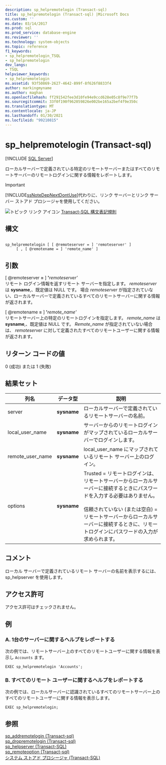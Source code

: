 ```yaml
---
description: sp_helpremotelogin (Transact-sql)
title: sp_helpremotelogin (Transact-sql) |Microsoft Docs
ms.custom: ''
ms.date: 03/14/2017
ms.prod: sql
ms.prod_service: database-engine
ms.reviewer: ''
ms.technology: system-objects
ms.topic: reference
f1_keywords:
- sp_helpremotelogin_TSQL
- sp_helpremotelogin
dev_langs:
- TSQL
helpviewer_keywords:
- sp_helpremotelogin
ms.assetid: 93f50869-2627-4642-899f-8f626f8833f4
author: markingmyname
ms.author: maghan
ms.openlocfilehash: ff291542fee3d10fe94e9ccd628e05c8f9e77f7b
ms.sourcegitcommit: 33f0f190f962059826e002be165a2bef4f9e350c
ms.translationtype: MT
ms.contentlocale: ja-JP
ms.lasthandoff: 01/30/2021
ms.locfileid: "99210815"
---
```

# <a name="sp_helpremotelogin-transact-sql"></a>sp_helpremotelogin (Transact-sql)
[!INCLUDE [SQL Server](../../includes/applies-to-version/sqlserver.md)]

  ローカルサーバーで定義されている特定のリモートサーバーまたはすべてのリモートサーバーのリモートログインに関する情報をレポートします。  
  
> [!IMPORTANT]  
>  [!INCLUDE[ssNoteDepNextDontUse](../../includes/ssnotedepnextdontuse-md.md)]代わりに、リンク サーバーとリンク サーバー ストアド プロシージャを使用してください。  
  
 ![トピック リンク アイコン](../../database-engine/configure-windows/media/topic-link.gif "トピック リンク アイコン") [Transact-SQL 構文表記規則](../../t-sql/language-elements/transact-sql-syntax-conventions-transact-sql.md)  
  
## <a name="syntax"></a>構文  
  
```  
  
sp_helpremotelogin [ [ @remoteserver = ] 'remoteserver' ]   
     [ , [ @remotename = ] 'remote_name' ]  
```  
  
## <a name="arguments"></a>引数  
 [ @remoteserver **=** ] **'**_remoteserver_*_'_*  
 リモート ログイン情報を返すリモート サーバーを指定します。 *remoteserver* は **sysname**,、既定値は NULL です。 場合 *remoteserver* が指定されていない、ローカルサーバーで定義されているすべてのリモートサーバーに関する情報が返されます。  
  
 [ @remotename **=** ] **'**_remote_name_*_'_*  
 リモートサーバー上の特定のリモートログインを指定します。 *remote_name* は **sysname**,、既定値は NULL です。 *Remote_name* が指定されていない場合は、 *remoteserver* に対して定義されたすべてのリモートユーザーに関する情報が返されます。  
  
## <a name="return-code-values"></a>リターン コードの値  
 0 (成功) または 1 (失敗)  
  
## <a name="result-sets"></a>結果セット  
  
|列名|データ型|説明|  
|-----------------|---------------|-----------------|  
|server|**sysname**|ローカルサーバーで定義されているリモートサーバーの名前。|  
|local_user_name|**sysname**|サーバーからのリモートログインがマップされているローカルサーバーでログインします。|  
|remote_user_name|**sysname**|local_user_name にマップされているリモート サーバー上のログイン。|  
|options|**sysname**|Trusted = リモートログインは、リモートサーバーからローカルサーバーに接続するときにパスワードを入力する必要はありません。<br /><br /> 信頼されていない (または空白) = リモートサーバーからローカルサーバーに接続するときに、リモートログインにパスワードの入力が求められます。|  
  
## <a name="remarks"></a>コメント  
 ローカル サーバーで定義されているリモート サーバーの名前を表示するには、sp_helpserver を使用します。  
  
## <a name="permissions"></a>アクセス許可  
 アクセス許可はチェックされません。  
  
## <a name="examples"></a>例  
  
### <a name="a-reporting-help-on-a-single-server"></a>A. 1台のサーバーに関するヘルプをレポートする  
 次の例では、リモートサーバー上のすべてのリモートユーザーに関する情報を表示し `Accounts` ます。  
  
```  
EXEC sp_helpremotelogin 'Accounts';  
```  
  
### <a name="b-reporting-help-on-all-remote-users"></a>B. すべてのリモート ユーザーに関するヘルプをレポートする  
 次の例では、ローカルサーバーに認識されているすべてのリモートサーバー上のすべてのリモートユーザーに関する情報を表示します。  
  
```  
EXEC sp_helpremotelogin;  
```  
  
## <a name="see-also"></a>参照  
 [sp_addremotelogin &#40;Transact-sql&#41;](../../relational-databases/system-stored-procedures/sp-addremotelogin-transact-sql.md)   
 [sp_dropremotelogin &#40;Transact-sql&#41;](../../relational-databases/system-stored-procedures/sp-dropremotelogin-transact-sql.md)   
 [sp_helpserver &#40;Transact-SQL&#41;](../../relational-databases/system-stored-procedures/sp-helpserver-transact-sql.md)   
 [sp_remoteoption &#40;Transact-sql&#41;](../../relational-databases/system-stored-procedures/sp-remoteoption-transact-sql.md)   
 [システム ストアド プロシージャ &#40;Transact-SQL&#41;](../../relational-databases/system-stored-procedures/system-stored-procedures-transact-sql.md)  
  
  
